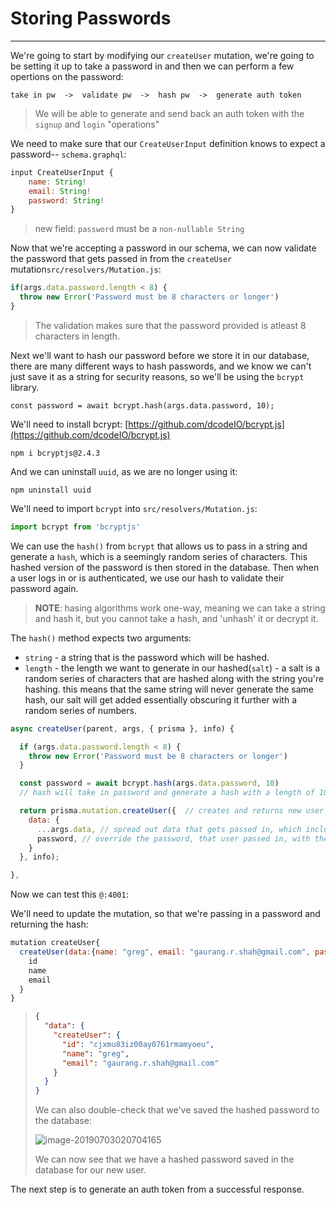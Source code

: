 # Storing Passwords

---------------------------------

We're going to start by modifying our `createUser` mutation, we're going to be setting it up to take a password in and then we can perform a few opertions on the password:

```
take in pw  ->  validate pw  ->  hash pw  ->  generate auth token
```

> We will be able to generate and send back an auth token with the `signup` and `login` "operations"

We need to make sure that our `CreateUserInput` definition knows to expect a password-- `schema.graphql`:

```js
input CreateUserInput {
    name: String!
    email: String!
    password: String!
}
```

> new field: `password` must be a `non-nullable String`

Now that we're accepting a password in our schema, we can now validate the password that gets passed in from the `createUser` mutation`src/resolvers/Mutation.js`:

```js
if(args.data.password.length < 8) {
  throw new Error('Password must be 8 characters or longer')
}
```

> The validation makes sure that the password provided is atleast 8 characters in length. 

Next we'll want to hash our password before we store it in our database, there are many different ways to hash passwords, and we know we can't just save it as a string for security reasons, so we'll be using the `bcrypt` library. 
```
const password = await bcrypt.hash(args.data.password, 10);
```

We'll need to install bcrypt:
[https://github.com/dcodeIO/bcrypt.js](https://github.com/dcodeIO/bcrypt.js)

```shell
npm i bcryptjs@2.4.3
```

And we can uninstall `uuid`, as we are no longer using it:

```shell
npm uninstall uuid
```



We'll need to import `bcrypt` into `src/resolvers/Mutation.js`:

```js
import bcrypt from 'bcryptjs'
```



We can use the `hash()` from `bcrypt` that allows us to pass in a string and generate a `hash`, which is a seemingly random series of characters. This hashed version of the password is then stored in the database. Then when a user logs in or is authenticated, we use our hash to validate their password again.

> **NOTE**: hasing algorithms work one-way, meaning we can take a string and hash it, but you cannot take a hash, and 'unhash' it or decrypt it.

The `hash()` method expects two arguments:

- `string` - a string that is the password which will be hashed.
- `length` - the length we want to generate in our hashed(`salt`) 
  		-  a salt is a random series of characters that are hashed along with the string you're hashing. this means that the same string will never generate the same hash, our salt will get added essentially obscuring it further with a random series of numbers.

```js
async createUser(parent, args, { prisma }, info) {

  if (args.data.password.length < 8) {
    throw new Error('Password must be 8 characters or longer')
  }

  const password = await bcrypt.hash(args.data.password, 10)
  // hash will take in password and generate a hash with a length of 10 added onto the hashed password.

  return prisma.mutation.createUser({  // creates and returns new user
    data: {
      ...args.data, // spread out data that gets passed in, which includes user's password
      password, // override the password, that user passed in, with the hashed version.
    }
  }, info);

},
```



Now we can test this `@:4001`:

We'll need to update the mutation, so that we're passing in a password and returning the hash:

```js
mutation createUser{
  createUser(data:{name: "greg", email: "gaurang.r.shah@gmail.com", password:"password"}){
    id
    name
    email
  }
}
```

> ```json
> {
>   "data": {
>     "createUser": {
>       "id": "cjxmu83iz00ay0761rmamyoeu",
>       "name": "greg",
>       "email": "gaurang.r.shah@gmail.com"
>     }
>   }
> }
> ```
>
> We can also double-check that we've saved the hashed password to the database:
>
> ![image-20190703020704165](http://ww1.sinaimg.cn/large/006tNc79ly1g4mm9yl24pj30lc03w0t1.jpg)
>
> We can now see that we have a hashed password saved in the database for our new user.



The next step is to generate an auth token from a successful response.

